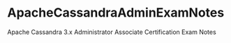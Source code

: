 # ApacheCassandraAdminExamNotes
Apache Cassandra 3.x Administrator Associate Certification Exam Notes
